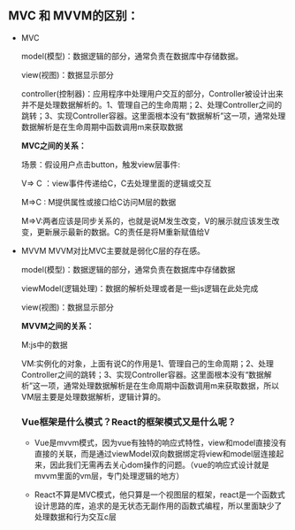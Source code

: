 ## MVC 和 MVVM的区别：

- MVC

  model(模型)：数据逻辑的部分，通常负责在数据库中存储数据。

  view(视图)：数据显示部分

  controller(控制器)：应用程序中处理用户交互的部分，Controller被设计出来并不是处理数据解析的。1、管理自己的生命周期；2、处理Controller之间的跳转；3、实现Controller容器。这里面根本没有“数据解析”这一项，通常处理数据解析是在生命周期中函数调用m来获取数据

  **MVC之间的关系：**

  场景：假设用户点击button，触发view层事件:

  V=> C ：view事件传递给C，C去处理里面的逻辑或交互

  M=>C : M提供属性或接口给C访问M层的数据

  M=>V:两者应该是同步关系的，也就是说M发生改变，V的展示就应该发生改变，更新展示最新的数据。C的责任是将M重新赋值给V

  

- MVVM
  MVVM对比MVC主要就是弱化C层的存在感。

  model(模型)：数据逻辑的部分，通常负责在数据库中存储数据

  viewModel(逻辑处理)：数据的解析处理或者是一些js逻辑在此处完成

  view(视图)：数据显示部分

  **MVVM之间的关系：**

  M:js中的数据

  VM:实例化的对象，上面有说C的作用是1、管理自己的生命周期；2、处理Controller之间的跳转；3、实现Controller容器。这里面根本没有“数据解析”这一项，通常处理数据解析是在生命周期中函数调用m来获取数据，所以VM层主要是处理数据解析，逻辑计算的。

  

  ### Vue框架是什么模式？React的框架模式又是什么呢？

  - Vue是mvvm模式，因为vue有独特的响应式特性，view和model直接没有直接的关联，而是通过viewModel双向数据绑定将view和model层连接起来，因此我们无需再去关心dom操作的问题。（vue的响应式设计就是mvvm里面的vm层，专门处理逻辑的地方）

    

  - React不算是MVC模式，他只算是一个视图层的框架，react是一个函数式设计思路的库，追求的是无状态无副作用的函数式编程，所以里面缺少了处理数据和行为交互c层

